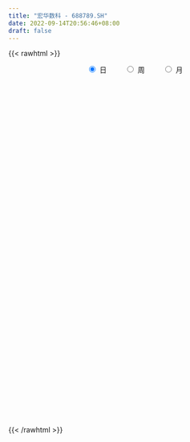 ```yaml
---
title: "宏华数科 - 688789.SH"
date: 2022-09-14T20:56:46+08:00
draft: false
---
```

{{< rawhtml >}}
    <div style="text-align: center">
        <label style="padding: 1rem;"><input style="margin-right: .5rem" type="radio" name="period" value="D" checked onclick="period_change(this)">日</label>
        <label style="padding: 1rem;"><input style="margin-right: .5rem" type="radio" name="period" value="W" onclick="period_change(this)">周</label>
        <label style="padding: 1rem;"><input style="margin-right: .5rem" type="radio" name="period" value="M" onclick="period_change(this)">月</label>
    </div>
    <div id="chart" style="height: 700px;"></div> 
    <script type="text/javascript">
        const D_v = [128250.16,51802.09,30630.41,26625.49,19262.45,15544.51,17381.68,13602.27,8179.8,8929.02,8751.57,14939.7,10246.26,8905.0,8964.46,8317.22,7801.05,8973.92,8270.26,4802.23,7146.13,5305.58,7779.39,6705.02,4969.37,4316.15,5184.62,2848.93,5425.31,3551.91,2256.63,3831.51,3611.02,3700.34,3376.79,2191.85,4732.02,5009.94,2779.07,3433.5,1437.6,2734.81,1282.25,4436.18,2681.19,2756.46,3616.98,2763.8,2582.44,1617.88,1066.24,1539.66,1263.31,2581.6,1342.87,1277.7,1273.04,1572.34,2569.36,1194.12,1326.83,2703.36,3714.14,2338.25,2229.81,2330.74,1456.94,3145.63,2258.9,1551.02,1295.04,1671.75,1756.52,2705.11,1711.09,5829.51,2944.21,2188.9,1823.67,2413.7,1984.28,2064.55,1357.39,946.59,3784.31,2355.29,1642.57,2531.38,1547.92,3834.34,2776.01,2036.57,2104.83,3069.9,2637.58,2936.98,2961.56,2956.24,3490.44,3913.39,3610.81,4077.59,2588.34,1635.9,1634.0,1394.01,2122.9,3091.77,4252.18,2696.52,1091.46,1197.39,2036.45,1353.22,1244.65,2233.39,1163.65,1839.05,1630.61,2150.07,2833.74,4313.29,2086.27,3260.11,7106.99,4009.86,3414.66,2202.12,1877.39,1722.29,2009.52,1981.88,2405.18,1973.83,1396.33,1257.35,781.76,1533.76,1220.17,3782.42,2524.31,4536.24,7958.05,3536.61,3877.61,2089.23,4540.21,3589.77,1401.42,1761.45,1727.33,2478.11,3308.01,2973.05,3405.6,3304.64,1385.56,4182.44,3983.16,3752.42,3317.12,2152.73,2982.63,1436.47,1130.81,1927.48,2570.14,3500.31,2721.96,2441.79,1991.41,2227.31,3980.56,3847.04,5447.86,3405.52,2906.93,1061.85,1636.76,4026.77,1572.93,2268.79,1837.09,3229.25,2587.09,2767.7,2440.68,2116.06,897.44,1920.74,1567.77,3436.17,2783.85,2861.5,3904.33,4190.14,3235.91,4461.62,3880.55,1302.67,5118.1,4250.44,1490.93,3474.19,3714.01,2370.5,1433.97,2665.34,1479.75,2235.83,1488.91,1030.19,1637.67,795.49,2485.54,2007.72,1052.55,2838.14,3543.74,2765.03,3927.99,2031.12,1580.18,1347.88,3686.35,2268.59,2139.77,2727.83,2072.34,1387.05,1882.82,1774.14,4794.45,6708.06,5076.4,2571.69,3318.67,2836.82,2675.33,1509.35,2708.7,1555.55,4938.7,3657.37,3754.33,2999.06,3523.4,2048.66,3827.67,4125.49,6208.68,3129.13,2651.41,2759.16,2308.73,2075.06,3477.78,3228.53,3636.19,3578.57,3553.33,1906.44,2268.79,4153.24,2422.4,1852.77,4767.75,3669.36,2640.52,5274.61,4576.77,3088.64,5046.55,5335.57,4267.6,2895.87,5758.06,5586.24,3640.38,1850.63,2040.15,1822.74,1178.12,3680.97,1675.15,2686.32,2256.72,841.93,967.73,1080.52]
const D_histogram = [0.0,0.5143703704,1.4117081777,3.6181868794,4.5984696813,6.105729471,7.6193390431,7.9546781444,8.013568569,7.6480910518,8.2659906465,6.8452600976,5.0882292706,3.7586876819,2.2483148895,2.5940370904,3.6649113722,3.5820575681,3.3389493056,2.3680976007,2.0798032632,1.9540029258,0.6552003202,0.5876265144,0.1854532577,0.2368633233,-0.9105958559,-2.4268912412,-4.2208123165,-5.5381660249,-6.3117628621,-7.2135474378,-6.5339691313,-6.5872490341,-5.5504396395,-5.0744088651,-5.0085625226,-3.9359164586,-3.4179940858,-3.1803297999,-3.377530295,-3.4138069681,-3.4678107716,-2.3160369401,-1.3417352717,0.019593068,0.5712169969,-0.1104976049,-1.1303960528,-1.6137987682,-1.9712336484,-2.2277605159,-1.9691931796,-0.6610234489,-0.4551357055,-0.7271689396,-1.6982889783,-2.6909584674,-2.802952725,-2.9218654798,-3.364073341,-3.4605063875,-3.4102350683,-3.4300772641,-2.3937252009,-1.0626926841,-0.510951177,0.7147866124,1.4323585257,1.8479768699,1.9921777091,1.421920176,0.929561106,-0.0518765399,-0.6584119999,1.1533473064,2.2727926511,2.8165881382,2.9640130381,3.6258158359,3.5191779313,3.830209088,3.8132062076,3.5285531843,4.5974150945,5.4212977857,5.3040981182,5.9312718878,5.5337765445,4.0759612245,3.4565864688,2.4147392072,1.5707445012,1.4032411604,2.0788704945,1.9817662455,2.2024509335,1.8731043029,0.8450528417,-0.2626423749,-2.4426621507,-4.3982856571,-5.2813015273,-5.8357526874,-6.1897629938,-6.2533727649,-5.7695716079,-5.0314567183,-4.2856128468,-4.0167224255,-3.6471139552,-2.6759702539,-2.2245716155,-1.7569621267,-1.5881562214,-1.3865876153,-1.9166423656,-2.4825455978,-2.8594574055,-2.7451075137,-2.537647588,-2.7293869132,-3.0248764439,-3.0375401532,-2.9272502297,-3.2189139677,-2.9453585081,-2.4783241599,-2.2132653594,-1.755628468,-1.1092076337,-0.9571979385,-1.2216944274,-0.8952258724,-1.0558186594,-1.2479383211,-1.3715980398,-1.6801415058,-1.802488708,-2.7025442934,-3.2836619473,-3.3671903156,-2.5881650739,-1.9843812515,-1.2444242941,-0.2897823763,0.9976490172,1.5496012875,2.0312144982,2.4254623307,2.7700266497,4.1994958755,4.6028490017,4.6613544964,4.5372501232,5.0096117028,5.1310541007,4.4611870871,3.1888258652,1.741853988,0.740421869,0.0690545943,-1.0406939343,-1.6601175277,-2.2652591443,-3.0300564647,-3.4260900785,-2.4468874927,-2.1358668264,-1.8160202599,-1.6947225897,-1.451478641,-1.44756895,-1.303395498,-1.055472894,-0.78119298,-0.2783523475,0.0082540179,0.2948954288,1.2008462177,1.4766257578,1.5948744749,1.409270038,1.3907311616,1.2609186491,1.2312190008,1.1902667271,1.3318720911,1.3260006573,1.2951786203,1.2301510276,1.0951495448,0.4071385231,-0.4793921755,-0.904164043,-0.8645767185,-0.4153418815,-0.4952101636,-0.3436281369,0.0645603317,1.2578744446,2.3864716415,3.1208093307,4.1616725108,4.2974028918,4.369655845,4.0354637467,4.2640490051,4.1159328691,3.2731565731,2.0904125374,1.1711022838,0.6787716852,-0.0519993985,0.1623887222,0.880356252,1.4505647574,2.5331400045,2.9170679201,2.1158210751,1.4621521156,0.3020356402,0.1928766041,0.0757200227,-0.4029646353,-0.9794897703,-1.4591637676,-1.7864828279,-1.583539942,-1.5173084208,-1.6650521517,-1.7911435437,-2.2969371837,-2.1684924813,-2.5792390986,-2.7580796227,-3.1345598338,-3.2966065618,-2.8889600951,-2.5908550075,-1.9129195866,-1.2635796151,-0.0640743749,0.4187833503,0.2519713828,-0.045198332,-0.0197430411,0.1555838121,0.0942988776,0.6707507249,1.6260253,2.183576592,2.5814443305,2.6029579276,2.2309099075,1.8531564739,2.031132234,1.6008822474,1.056564539,0.1139656209,-0.3092521534,-0.2506623482,0.1061386962,0.6972771265,0.9923684231,1.2705197083,1.54546529,0.8387338753,0.0885492748,-0.9241628006,-1.3365751952,-1.1361910713,-0.7261969216,-0.0770253621,0.266368117,0.5073493106,0.743741797,1.550293455,1.5579682824,1.5293909897,0.9815169534,0.1652736437,-0.4417234611,-0.9268621883,-1.355941413,-1.3248015452,-1.2954649026,-1.463678493,-1.5872054123,-1.4671376669]
const D_fast = [0.0,0.642962963,1.8932278147,5.0042532363,7.1341534585,10.1678456159,13.5862899488,15.9102985862,17.9725811531,19.5191263988,22.2035236552,22.4941081306,22.0091346213,21.6192649531,20.6709708831,21.6652023566,23.6523044814,24.4649650694,25.0565941333,24.6777668285,24.9094233068,25.2721237008,24.1371211754,24.2164539981,23.8606440559,23.9712699523,22.5961618091,20.4731436135,17.624019459,14.9221242444,12.5705866918,9.8654152566,8.9115012802,7.2114091189,6.8606086037,6.0680371618,4.8817428736,4.970409823,4.6338336743,4.0764155102,3.0348324414,2.1451040263,1.2241475298,1.7969121263,2.4357799768,3.8020065835,4.4964347617,3.7870957587,2.4845982975,1.5977458901,0.7475025978,-0.0659643988,-0.2996953573,0.8432185112,0.9353223282,0.4814968592,-0.914195424,-2.57960453,-3.3923369688,-4.2417160936,-5.52494229,-6.4865019334,-7.2887893814,-8.1661508932,-7.7282301302,-6.6628707844,-6.2388670716,-4.834432629,-3.7587710843,-2.8811585226,-2.2389132561,-2.4536907452,-2.7136595388,-3.7080663196,-4.4792047795,-2.3791086467,-0.6914651392,0.5564773825,1.4449055418,3.0131622987,3.7863188768,5.0549023056,5.991200977,6.5886862498,8.8069019336,10.9861090713,12.1949339333,14.3049256749,15.2908744677,14.8520494538,15.0968213153,14.6586588556,14.2073502748,14.3906572241,15.5860041818,15.9843414941,16.7556389156,16.8945683607,16.0777801099,14.9044242996,12.1137389861,9.0585440654,6.8552028135,4.8418134814,2.9403624266,1.3134094643,0.3548177193,-0.1649315706,-0.4904909109,-1.2257810959,-1.7679511144,-1.4657999766,-1.5705442421,-1.542175285,-1.770408435,-1.9154867327,-2.9247020745,-4.111241706,-5.2030178652,-5.7749448518,-6.201896823,-7.0759828766,-8.1276915183,-8.8997402658,-9.5212628998,-10.6176551298,-11.0804392971,-11.2329859889,-11.5212435282,-11.5025137538,-11.133394828,-11.2206846174,-11.7906047132,-11.6879426262,-12.1124900781,-12.6165943201,-13.0831535487,-13.8117323912,-14.3847017704,-15.9603934291,-17.3624265699,-18.287752517,-18.1557685438,-18.0480800343,-17.6192291505,-16.7370328266,-15.2001891789,-14.2608365867,-13.2714197514,-12.2708063363,-11.2337353548,-8.7543921601,-7.2003267835,-5.9764826648,-4.9662745071,-3.2415100018,-1.8373040788,-1.3918743206,-1.8670290761,-2.8785374564,-3.6948641081,-4.3489677343,-5.7188897464,-6.7533427218,-7.9247991245,-9.447110561,-10.6996666944,-10.3321859819,-10.5551320221,-10.6892905206,-10.9916734978,-11.1112992094,-11.4692817559,-11.6509571783,-11.6669027979,-11.5879211289,-11.1546685833,-10.8659987133,-10.5056334452,-9.2994711019,-8.6545351224,-8.1375677866,-7.970854714,-7.6417107999,-7.4562936502,-7.1781885483,-6.9215741402,-6.4470007534,-6.1213720229,-5.8283994048,-5.5858892407,-5.4471033373,-6.0333297282,-7.0397084706,-7.6905213489,-7.867078204,-7.5216788374,-7.7253496603,-7.6596746679,-7.2353461164,-5.7275633924,-4.002348285,-2.4878082632,-0.4065269553,0.8035541486,1.9682210631,2.6428949014,3.9374924111,4.8183594924,4.7938723396,4.1337314383,3.5071967557,3.1845590783,2.440788145,2.6957734463,3.6338300391,4.5666797339,6.2825399821,7.3957348777,7.1234433015,6.8353123708,5.7507048056,5.6897649205,5.5915383447,5.0121125279,4.1907149503,3.3462500111,2.5723102439,2.3793681442,2.0662725602,1.5022657915,0.9283885135,-0.1516394224,-0.5653178403,-1.6208742322,-2.489234662,-3.6493548316,-4.6355532001,-4.9501467571,-5.2997554214,-5.1000498971,-4.7666048294,-3.5831181829,-2.9955646201,-3.099383742,-3.4078530398,-3.3873335091,-3.173110703,-3.210820918,-2.4666813895,-1.1049004894,-0.0014550494,1.0417737718,1.7140268508,1.8997063075,1.9852419924,2.671000811,2.6409713862,2.3607948126,1.4466872997,0.9461564871,0.9420807052,1.3254164237,2.0908741356,2.6340575379,3.2298387502,3.8911506544,3.3941027086,2.6660554268,1.4223026512,0.6757464579,0.592082814,0.8205277332,1.4504429522,1.8604284606,2.2282469818,2.6505749174,3.8446999391,4.2418668372,4.5956372919,4.2931424939,3.5182175952,2.8007896251,2.0839353508,1.3158707729,1.0158102543,0.7212806714,0.1871474577,-0.3331808147,-0.579897486]
const D_slow = [0.0,0.1285925926,0.481519637,1.3860663569,2.5356837772,4.0621161449,5.9669509057,7.9556204418,9.9590125841,11.871035347,13.9375330086,15.648848033,16.9209053507,17.8605772712,18.4226559936,19.0711652662,19.9873931092,20.8829075012,21.7176448277,22.3096692278,22.8296200436,23.3181207751,23.4819208551,23.6288274837,23.6751907982,23.734406629,23.506757665,22.9000348547,21.8448317756,20.4602902693,18.8823495538,17.0789626944,15.4454704115,13.798658153,12.4110482431,11.1424460269,9.8903053962,8.9063262816,8.0518277601,7.2567453101,6.4123627364,5.5589109944,4.6919583015,4.1129490664,3.7775152485,3.7824135155,3.9252177647,3.8975933635,3.6149943503,3.2115446583,2.7187362462,2.1617961172,1.6694978223,1.5042419601,1.3904580337,1.2086657988,0.7840935542,0.1113539374,-0.5893842439,-1.3198506138,-2.160868949,-3.0259955459,-3.878554313,-4.736073629,-5.3345049293,-5.6001781003,-5.7279158945,-5.5492192414,-5.19112961,-4.7291353925,-4.2310909653,-3.8756109212,-3.6432206448,-3.6561897797,-3.8207927797,-3.5324559531,-2.9642577903,-2.2601107558,-1.5191074962,-0.6126535373,0.2671409456,1.2246932176,2.1779947695,3.0601330655,4.2094868391,5.5648112856,6.8908358151,8.3736537871,9.7570979232,10.7760882293,11.6402348465,12.2439196483,12.6366057736,12.9874160637,13.5071336873,14.0025752487,14.5531879821,15.0214640578,15.2327272682,15.1670666745,14.5564011368,13.4568297225,12.1365043407,10.6775661689,9.1301254204,7.5667822292,6.1243893272,4.8665251476,3.7951219359,2.7909413296,1.8791628408,1.2101702773,0.6540273734,0.2147868417,-0.1822522136,-0.5288991174,-1.0080597088,-1.6286961083,-2.3435604596,-3.0298373381,-3.6642492351,-4.3465959634,-5.1028150744,-5.8622001126,-6.5940126701,-7.398741162,-8.135080789,-8.754661829,-9.3079781688,-9.7468852858,-10.0241871943,-10.2634866789,-10.5689102857,-10.7927167538,-11.0566714187,-11.368655999,-11.7115555089,-12.1315908854,-12.5822130624,-13.2578491357,-14.0787646225,-14.9205622014,-15.5676034699,-16.0636987828,-16.3748048563,-16.4472504504,-16.1978381961,-15.8104378742,-15.3026342497,-14.696268667,-14.0037620045,-12.9538880357,-11.8031757852,-10.6378371611,-9.5035246303,-8.2511217046,-6.9683581795,-5.8530614077,-5.0558549414,-4.6203914444,-4.4352859771,-4.4180223286,-4.6781958121,-5.0932251941,-5.6595399801,-6.4170540963,-7.2735766159,-7.8852984891,-8.4192651957,-8.8732702607,-9.2969509081,-9.6598205684,-10.0217128059,-10.3475616804,-10.6114299039,-10.8067281489,-10.8763162358,-10.8742527313,-10.8005288741,-10.5003173196,-10.1311608802,-9.7324422615,-9.380124752,-9.0324419616,-8.7172122993,-8.4094075491,-8.1118408673,-7.7788728445,-7.4473726802,-7.1235780251,-6.8160402682,-6.542252882,-6.4404682513,-6.5603162951,-6.7863573059,-7.0025014855,-7.1063369559,-7.2301394968,-7.316046531,-7.2999064481,-6.9854378369,-6.3888199266,-5.6086175939,-4.5681994662,-3.4938487432,-2.401434782,-1.3925688453,-0.326556594,0.7024266233,1.5207157665,2.0433189009,2.3360944718,2.5057873931,2.4927875435,2.5333847241,2.7534737871,3.1161149764,3.7493999776,4.4786669576,5.0076222264,5.3731602553,5.4486691653,5.4968883164,5.515818322,5.4150771632,5.1702047206,4.8054137787,4.3587930718,3.9629080862,3.583580981,3.1673179431,2.7195320572,2.1452977613,1.603174641,0.9583648663,0.2688449606,-0.5147949978,-1.3389466383,-2.061186662,-2.7089004139,-3.1871303105,-3.5030252143,-3.519043808,-3.4143479704,-3.3513551248,-3.3626547078,-3.367590468,-3.328694515,-3.3051197956,-3.1374321144,-2.7309257894,-2.1850316414,-1.5396705588,-0.8889310768,-0.3312036,0.1320855185,0.639868577,1.0400891389,1.3042302736,1.3327216788,1.2554086405,1.1927430534,1.2192777275,1.3935970091,1.6416891149,1.9593190419,2.3456853644,2.5553688333,2.577506152,2.3464654518,2.012321653,1.7282738852,1.5467246548,1.5274683143,1.5940603436,1.7208976712,1.9068331204,2.2944064842,2.6838985548,3.0662463022,3.3116255406,3.3529439515,3.2425130862,3.0107975391,2.6718121859,2.3406117996,2.0167455739,1.6508259507,1.2540245976,0.8872401809]
const D_data = [['2021-07-08', 150.0, 165.5, 150.0, 183.0],['2021-07-09', 161.0, 173.56, 156.11, 175.66],['2021-07-12', 178.0, 183.01, 171.11, 183.01],['2021-07-13', 185.0, 210.0, 185.0, 214.0],['2021-07-14', 211.0, 206.86, 200.12, 217.2],['2021-07-15', 205.5, 224.99, 205.5, 225.98],['2021-07-16', 228.0, 239.5, 223.0, 256.88],['2021-07-19', 244.0, 237.0, 223.01, 247.7],['2021-07-20', 235.0, 242.3, 227.51, 244.13],['2021-07-21', 242.0, 244.0, 235.38, 249.25],['2021-07-22', 242.0, 265.25, 242.0, 265.25],['2021-07-23', 265.0, 245.7, 233.5, 265.0],['2021-07-26', 241.58, 239.98, 227.37, 246.98],['2021-07-27', 242.18, 243.0, 238.0, 263.0],['2021-07-28', 242.0, 238.03, 223.5, 245.99],['2021-07-29', 236.0, 262.76, 236.0, 263.0],['2021-07-30', 257.16, 281.0, 252.56, 286.0],['2021-08-02', 280.8, 275.05, 262.0, 280.8],['2021-08-03', 270.19, 277.98, 264.13, 298.7],['2021-08-04', 270.98, 271.0, 266.02, 283.63],['2021-08-05', 268.0, 281.15, 267.0, 299.55],['2021-08-06', 283.0, 286.98, 279.33, 297.5],['2021-08-09', 288.0, 272.8, 258.32, 288.0],['2021-08-10', 274.62, 288.39, 273.0, 295.88],['2021-08-11', 293.0, 286.61, 273.65, 293.0],['2021-08-12', 284.99, 294.9, 273.42, 296.0],['2021-08-13', 290.1, 280.0, 279.0, 298.99],['2021-08-16', 283.0, 270.12, 268.0, 283.0],['2021-08-17', 266.11, 258.18, 251.9, 273.57],['2021-08-18', 258.18, 254.81, 249.0, 265.9],['2021-08-19', 253.6, 254.0, 248.58, 262.72],['2021-08-20', 251.0, 244.98, 241.0, 258.79],['2021-08-23', 243.89, 261.0, 243.89, 263.7],['2021-08-24', 261.2, 250.33, 248.0, 261.2],['2021-08-25', 246.58, 263.66, 246.58, 265.35],['2021-08-26', 261.2, 258.15, 256.0, 263.93],['2021-08-27', 258.69, 251.93, 244.0, 260.87],['2021-08-30', 257.0, 265.39, 243.0, 267.64],['2021-08-31', 260.98, 261.01, 249.0, 265.0],['2021-09-01', 258.19, 257.99, 243.68, 260.78],['2021-09-02', 250.25, 250.99, 248.5, 255.08],['2021-09-03', 245.78, 250.5, 240.0, 257.79],['2021-09-06', 247.0, 248.0, 245.0, 251.58],['2021-09-07', 246.55, 264.4, 244.0, 265.0],['2021-09-08', 261.0, 267.04, 260.51, 268.0],['2021-09-09', 266.66, 278.24, 266.66, 280.0],['2021-09-10', 275.08, 274.07, 265.98, 276.0],['2021-09-13', 272.5, 259.0, 254.0, 273.95],['2021-09-14', 255.8, 250.18, 250.18, 262.56],['2021-09-15', 252.5, 252.21, 246.9, 259.01],['2021-09-16', 250.81, 250.49, 248.55, 254.5],['2021-09-17', 247.02, 248.75, 247.02, 255.0],['2021-09-22', 246.5, 253.8, 246.11, 259.98],['2021-09-23', 252.79, 270.38, 252.79, 276.64],['2021-09-24', 269.42, 260.43, 260.43, 269.42],['2021-09-27', 260.23, 253.97, 246.22, 264.98],['2021-09-28', 247.0, 241.0, 240.5, 253.54],['2021-09-29', 237.0, 233.7, 220.18, 241.0],['2021-09-30', 228.0, 239.5, 226.06, 239.5],['2021-10-08', 240.5, 236.35, 233.25, 243.0],['2021-10-11', 233.8, 228.0, 227.0, 240.0],['2021-10-12', 227.0, 227.76, 216.03, 231.99],['2021-10-13', 228.55, 226.22, 218.52, 246.55],['2021-10-14', 226.55, 222.06, 218.2, 229.4],['2021-10-15', 220.1, 235.0, 218.64, 241.99],['2021-10-18', 245.9, 242.95, 236.54, 245.9],['2021-10-19', 242.34, 236.85, 234.2, 245.29],['2021-10-20', 236.88, 249.4, 224.0, 251.97],['2021-10-21', 245.1, 248.4, 241.51, 251.88],['2021-10-22', 245.31, 248.3, 238.27, 251.75],['2021-10-25', 247.69, 247.32, 240.0, 252.0],['2021-10-26', 246.7, 238.0, 233.67, 246.7],['2021-10-27', 237.65, 236.5, 230.96, 238.88],['2021-10-28', 236.88, 226.2, 220.08, 240.88],['2021-10-29', 222.28, 225.77, 221.55, 229.77],['2021-11-01', 231.0, 259.03, 231.0, 264.46],['2021-11-02', 256.8, 259.22, 252.0, 269.0],['2021-11-03', 268.99, 258.19, 249.0, 268.99],['2021-11-04', 265.0, 257.15, 254.0, 265.0],['2021-11-05', 256.1, 268.29, 255.4, 270.0],['2021-11-08', 268.29, 263.01, 260.01, 275.6],['2021-11-09', 265.88, 271.86, 264.25, 281.8],['2021-11-10', 268.98, 271.86, 266.35, 274.99],['2021-11-11', 267.98, 271.01, 266.0, 274.0],['2021-11-12', 272.98, 293.89, 271.2, 299.0],['2021-11-15', 290.0, 300.68, 288.0, 303.2],['2021-11-16', 305.0, 296.0, 293.28, 306.0],['2021-11-17', 299.8, 312.32, 296.19, 313.96],['2021-11-18', 310.32, 306.0, 303.37, 315.0],['2021-11-19', 304.0, 293.0, 284.86, 310.98],['2021-11-22', 295.5, 302.5, 295.5, 309.8],['2021-11-23', 304.01, 296.76, 294.76, 306.91],['2021-11-24', 300.88, 297.5, 296.61, 311.66],['2021-11-25', 307.0, 306.26, 301.01, 318.0],['2021-11-26', 308.97, 321.5, 301.63, 323.85],['2021-11-29', 323.03, 316.98, 310.68, 323.03],['2021-11-30', 322.98, 325.02, 316.16, 331.87],['2021-12-01', 321.44, 321.58, 316.0, 329.05],['2021-12-02', 318.51, 312.39, 311.81, 324.35],['2021-12-03', 318.6, 308.0, 301.61, 318.6],['2021-12-06', 310.96, 286.67, 286.2, 310.96],['2021-12-07', 291.19, 277.51, 273.0, 294.89],['2021-12-08', 280.0, 281.19, 275.0, 284.6],['2021-12-09', 283.52, 278.57, 274.3, 283.52],['2021-12-10', 278.57, 275.2, 273.0, 281.48],['2021-12-13', 271.91, 273.9, 270.55, 277.92],['2021-12-14', 272.69, 278.05, 270.61, 279.38],['2021-12-15', 281.48, 281.0, 275.02, 291.3],['2021-12-16', 278.88, 282.0, 273.5, 288.99],['2021-12-17', 280.59, 275.91, 275.91, 289.88],['2021-12-20', 274.0, 276.16, 274.0, 283.0],['2021-12-21', 277.12, 285.02, 273.27, 285.42],['2021-12-22', 280.2, 280.53, 277.37, 284.9],['2021-12-23', 277.69, 281.69, 275.31, 286.8],['2021-12-24', 281.69, 278.33, 271.1, 282.1],['2021-12-27', 275.0, 278.5, 261.63, 280.8],['2021-12-28', 278.87, 267.0, 266.68, 280.59],['2021-12-29', 269.0, 261.62, 260.0, 269.0],['2021-12-30', 261.99, 259.0, 256.68, 264.49],['2021-12-31', 260.31, 261.81, 254.22, 264.52],['2022-01-04', 260.2, 261.25, 248.16, 261.9],['2022-01-05', 257.01, 253.6, 243.97, 258.79],['2022-01-06', 253.0, 247.99, 246.22, 255.91],['2022-01-07', 248.0, 247.48, 242.02, 256.0],['2022-01-10', 244.48, 246.0, 227.56, 250.0],['2022-01-11', 244.86, 237.0, 236.17, 254.83],['2022-01-12', 240.36, 240.45, 236.0, 245.49],['2022-01-13', 240.0, 241.5, 236.37, 244.98],['2022-01-14', 243.05, 237.78, 234.2, 243.05],['2022-01-17', 236.16, 239.2, 233.9, 245.0],['2022-01-18', 236.01, 242.0, 236.01, 247.29],['2022-01-19', 243.91, 235.69, 233.98, 244.61],['2022-01-20', 239.78, 227.8, 226.52, 239.78],['2022-01-21', 221.52, 233.0, 216.89, 234.08],['2022-01-24', 227.66, 225.0, 222.1, 234.88],['2022-01-25', 223.03, 221.12, 220.78, 227.75],['2022-01-26', 220.32, 218.42, 217.5, 224.0],['2022-01-27', 222.0, 212.0, 210.0, 222.0],['2022-01-28', 212.0, 210.0, 207.16, 216.24],['2022-02-07', 216.7, 193.82, 192.51, 216.7],['2022-02-08', 195.09, 189.44, 185.11, 196.0],['2022-02-09', 190.71, 189.13, 180.08, 194.6],['2022-02-10', 192.0, 197.26, 190.12, 202.0],['2022-02-11', 198.84, 194.72, 192.0, 202.0],['2022-02-14', 192.84, 196.46, 187.47, 202.2],['2022-02-15', 199.97, 200.79, 193.21, 200.84],['2022-02-16', 196.5, 209.0, 196.5, 215.6],['2022-02-17', 207.9, 203.51, 200.99, 209.27],['2022-02-18', 203.69, 204.65, 197.15, 206.02],['2022-02-21', 205.65, 205.58, 195.26, 205.93],['2022-02-22', 205.58, 207.0, 199.21, 207.58],['2022-02-23', 206.31, 226.29, 206.31, 229.36],['2022-02-24', 233.08, 220.17, 212.08, 233.08],['2022-02-25', 220.17, 219.22, 214.01, 224.77],['2022-02-28', 220.0, 219.01, 212.6, 223.97],['2022-03-01', 213.43, 230.0, 213.43, 231.64],['2022-03-02', 230.0, 230.2, 224.07, 230.91],['2022-03-03', 232.99, 221.73, 218.38, 237.99],['2022-03-04', 221.58, 211.2, 209.13, 229.34],['2022-03-07', 211.0, 202.92, 197.98, 215.04],['2022-03-08', 202.5, 202.21, 200.41, 209.49],['2022-03-09', 207.0, 201.5, 192.02, 207.3],['2022-03-10', 205.85, 190.13, 189.67, 208.39],['2022-03-11', 190.13, 189.8, 183.97, 191.99],['2022-03-14', 190.38, 184.31, 184.02, 190.38],['2022-03-15', 184.31, 175.6, 175.0, 186.45],['2022-03-16', 178.9, 173.5, 164.0, 179.98],['2022-03-17', 175.0, 188.88, 170.21, 188.88],['2022-03-18', 185.1, 181.0, 176.1, 186.52],['2022-03-21', 179.62, 180.0, 177.01, 185.78],['2022-03-22', 179.99, 176.0, 172.94, 179.99],['2022-03-23', 174.0, 175.9, 173.43, 182.8],['2022-03-24', 173.0, 171.0, 166.0, 178.0],['2022-03-25', 169.01, 170.6, 161.13, 170.6],['2022-03-28', 168.8, 170.52, 157.6, 170.52],['2022-03-29', 166.0, 170.0, 161.76, 170.0],['2022-03-30', 168.08, 173.0, 168.08, 179.0],['2022-03-31', 170.05, 170.77, 169.15, 174.91],['2022-04-01', 166.66, 170.9, 166.23, 172.0],['2022-04-06', 170.0, 180.98, 165.43, 190.29],['2022-04-07', 178.6, 175.89, 175.18, 181.0],['2022-04-08', 175.89, 174.8, 168.15, 181.0],['2022-04-11', 170.8, 170.65, 166.47, 172.5],['2022-04-12', 167.58, 172.0, 166.01, 172.97],['2022-04-13', 172.49, 170.0, 161.21, 173.0],['2022-04-14', 166.8, 170.6, 162.09, 170.6],['2022-04-15', 169.95, 170.06, 163.5, 170.06],['2022-04-18', 164.8, 172.5, 164.8, 173.45],['2022-04-19', 171.0, 171.0, 170.0, 174.02],['2022-04-20', 171.0, 170.6, 167.53, 172.93],['2022-04-21', 169.89, 169.93, 162.59, 169.93],['2022-04-22', 166.8, 168.49, 159.01, 168.49],['2022-04-25', 163.18, 159.0, 152.28, 165.0],['2022-04-26', 155.0, 151.28, 150.0, 156.0],['2022-04-27', 150.0, 152.0, 138.09, 152.98],['2022-04-28', 149.9, 155.08, 147.5, 160.2],['2022-04-29', 154.1, 160.02, 154.1, 162.7],['2022-05-05', 162.0, 153.0, 151.59, 167.0],['2022-05-06', 150.99, 154.72, 147.01, 155.38],['2022-05-09', 155.49, 158.3, 152.94, 158.3],['2022-05-10', 156.3, 172.0, 154.21, 173.49],['2022-05-11', 174.93, 178.0, 167.0, 184.38],['2022-05-12', 173.0, 179.47, 173.0, 182.87],['2022-05-13', 183.88, 190.33, 178.51, 191.85],['2022-05-16', 190.9, 185.0, 180.5, 195.0],['2022-05-17', 181.0, 187.83, 181.0, 189.0],['2022-05-18', 186.0, 185.13, 185.0, 190.31],['2022-05-19', 182.87, 195.11, 181.0, 196.48],['2022-05-20', 195.2, 194.0, 190.13, 197.62],['2022-05-23', 193.64, 185.73, 182.0, 193.64],['2022-05-24', 180.57, 178.38, 178.0, 185.36],['2022-05-25', 178.36, 177.6, 176.38, 180.36],['2022-05-26', 177.01, 180.21, 172.19, 183.99],['2022-05-27', 181.7, 174.51, 174.02, 183.99],['2022-05-30', 174.51, 185.36, 169.33, 190.0],['2022-05-31', 184.99, 195.0, 182.54, 197.0],['2022-06-01', 196.0, 198.0, 191.6, 199.54],['2022-06-02', 199.8, 211.0, 195.02, 212.5],['2022-06-06', 210.96, 209.0, 202.39, 222.95],['2022-06-07', 204.52, 195.71, 193.56, 207.52],['2022-06-08', 199.33, 195.79, 191.88, 201.88],['2022-06-09', 193.99, 186.0, 185.67, 194.01],['2022-06-10', 186.0, 196.71, 184.0, 197.86],['2022-06-13', 198.01, 196.89, 193.1, 199.04],['2022-06-14', 195.41, 191.39, 184.62, 195.41],['2022-06-15', 189.29, 187.5, 182.0, 192.0],['2022-06-16', 185.88, 185.58, 185.51, 190.33],['2022-06-17', 181.25, 184.65, 181.15, 188.9],['2022-06-20', 182.15, 190.2, 182.15, 190.98],['2022-06-21', 190.0, 188.51, 184.88, 194.49],['2022-06-22', 188.06, 184.81, 183.15, 193.5],['2022-06-23', 182.96, 183.37, 181.3, 185.41],['2022-06-24', 182.99, 175.6, 174.0, 186.3],['2022-06-27', 178.44, 181.0, 166.66, 181.0],['2022-06-28', 179.89, 171.75, 169.0, 183.84],['2022-06-29', 172.35, 171.0, 169.16, 174.5],['2022-06-30', 170.0, 164.63, 163.63, 171.15],['2022-07-01', 164.03, 163.14, 161.74, 168.35],['2022-07-04', 162.04, 168.22, 156.88, 169.63],['2022-07-05', 170.0, 166.22, 165.92, 171.63],['2022-07-06', 167.26, 171.4, 166.22, 177.5],['2022-07-07', 170.11, 172.89, 170.11, 174.6],['2022-07-08', 175.0, 183.77, 172.24, 190.53],['2022-07-11', 180.0, 179.0, 177.0, 186.75],['2022-07-12', 179.0, 171.5, 171.06, 179.0],['2022-07-13', 171.5, 168.21, 167.94, 172.92],['2022-07-14', 168.21, 171.01, 166.45, 173.8],['2022-07-15', 169.0, 173.01, 168.35, 176.3],['2022-07-18', 170.05, 169.98, 165.99, 175.05],['2022-07-19', 170.0, 179.22, 167.5, 184.47],['2022-07-20', 178.02, 188.63, 177.0, 191.0],['2022-07-21', 185.18, 188.93, 185.18, 194.01],['2022-07-22', 189.27, 191.17, 187.05, 192.7],['2022-07-25', 191.9, 189.5, 188.06, 195.3],['2022-07-26', 189.27, 185.47, 182.01, 194.0],['2022-07-27', 187.93, 184.99, 183.0, 187.95],['2022-07-28', 185.08, 193.03, 184.08, 195.27],['2022-07-29', 196.82, 186.3, 186.0, 196.82],['2022-08-01', 184.44, 183.46, 180.0, 185.45],['2022-08-02', 181.01, 175.09, 173.11, 181.99],['2022-08-03', 178.0, 178.0, 175.21, 184.78],['2022-08-04', 183.75, 183.0, 176.9, 184.58],['2022-08-05', 183.77, 187.98, 183.0, 188.39],['2022-08-08', 187.98, 194.0, 187.0, 196.7],['2022-08-09', 195.06, 193.59, 190.0, 198.2],['2022-08-10', 195.89, 196.1, 191.45, 197.55],['2022-08-11', 196.95, 199.0, 192.49, 199.3],['2022-08-12', 195.9, 186.83, 184.21, 198.97],['2022-08-15', 186.65, 183.07, 179.36, 186.65],['2022-08-16', 179.52, 175.01, 174.53, 183.21],['2022-08-17', 174.98, 178.07, 171.03, 179.23],['2022-08-18', 175.36, 184.45, 175.0, 185.48],['2022-08-19', 184.45, 188.22, 181.01, 191.11],['2022-08-22', 191.18, 193.99, 185.8, 195.88],['2022-08-23', 195.38, 193.15, 188.9, 195.99],['2022-08-24', 194.97, 194.0, 189.1, 195.0],['2022-08-25', 182.0, 196.0, 182.0, 197.43],['2022-08-26', 192.0, 207.2, 192.0, 208.5],['2022-08-29', 205.76, 201.0, 199.01, 207.0],['2022-08-30', 198.99, 202.14, 196.11, 205.02],['2022-08-31', 200.0, 195.53, 192.01, 201.99],['2022-09-01', 195.53, 189.4, 189.12, 196.59],['2022-09-02', 193.0, 188.52, 188.0, 193.27],['2022-09-05', 186.99, 186.98, 178.13, 191.38],['2022-09-06', 188.0, 184.69, 182.2, 188.0],['2022-09-07', 184.3, 188.66, 181.02, 192.68],['2022-09-08', 183.11, 188.06, 183.01, 189.39],['2022-09-09', 188.93, 184.36, 183.18, 188.93],['2022-09-13', 187.0, 183.11, 183.11, 187.0],['2022-09-14', 185.09, 185.08, 180.36, 185.48]]
const W_v = [180052.25,109444.54,54402.36,44233.99,34498.12,28954.55,17914.29,17612.02,15394.92,14773.06,9570.02,5187.78,6692.44,1194.12,12312.39,10743.23,9139.51,15199.99,10137.12,11911.5,12624.89,16258.61,13546.64,13557.38,6923.17,9016.77,12493.41,18611.02,10092.7,6189.37,22337.63,15498.24,12247.95,16261.4,13641.37,11850.7,14488.11,14458.92,7868.49,12861.81,9938.18,16975.73,8342.17,15636.33,11663.57,7188.09,8383.95,13848.06,12170.42,11910.8,20511.64,13387.63,15982.82,19942.38,13849.26,14943.32,16865.52,20627.09,23843.34,10532.02,11141.09,2048.25]
const W_histogram = [0.0,4.2081367521,7.0111961818,10.6277534424,12.6692527725,12.7605648246,9.8062193418,7.7538633851,5.8219802339,5.6490517349,3.4547462174,2.4618893623,0.1874192888,-1.6368587451,-2.9647309343,-2.9701703061,-4.4262665426,-2.553848039,0.232689612,1.7550442659,4.2768302006,4.6027544727,2.2930981865,0.585890545,-0.5464264697,-2.4665163843,-4.6343304312,-6.5377344105,-7.8467479751,-9.8594619976,-11.6925879665,-11.6815630522,-10.1924994303,-9.2734992143,-9.5927233684,-9.8453419905,-10.1226396061,-9.6949485915,-8.5959642923,-7.6656296144,-6.6699974182,-6.1107702944,-5.6381593496,-2.6209816619,-0.1994467112,0.2442475333,2.9969664858,3.8051436544,3.4857944205,2.6606206333,1.3379804629,1.8815499518,1.5588037897,2.5520406565,2.8425056586,3.0887872681,3.1068211345,3.1358641647,4.2856904797,3.664585074,2.8843334942,2.3500904726]
const W_fast = [0.0,5.2601709402,9.8160294153,16.0895250365,21.2983375597,24.579790818,24.0770001706,23.9631100602,23.4867219674,24.7260564022,23.3954374391,23.0180529245,20.7904376733,18.556944953,16.4878900303,15.739908082,13.1772452099,14.4112017037,17.2559117577,19.2170274781,22.8080209629,24.2846338532,22.5482521136,20.9875171084,19.7185934762,17.1818744656,13.8554778109,10.3176402289,7.0469396706,2.5693601486,-2.1869128119,-5.0962786606,-6.1553398963,-7.5547144839,-10.2721194801,-12.9860735998,-15.794031117,-17.7900772502,-18.8400840241,-19.8261567498,-20.4980239081,-21.4664893579,-22.4034182505,-20.0414859782,-17.6698127054,-17.1650565776,-13.6630960036,-11.9036329214,-11.3515335502,-11.511552179,-12.4996972338,-11.4857402569,-11.4187854715,-9.7875384406,-8.7864470238,-7.7679685974,-6.9732294473,-6.1602203759,-3.938971441,-3.6439305782,-3.7030987845,-3.6498191879]
const W_slow = [0.0,1.052034188,2.8048332335,5.4617715941,8.6290847872,11.8192259934,14.2707808288,16.2092466751,17.6647417336,19.0770046673,19.9406912216,20.5561635622,20.6030183844,20.1938036982,19.4526209646,18.7100783881,17.6035117524,16.9650497427,17.0232221457,17.4619832122,18.5311907623,19.6818793805,20.2551539271,20.4016265634,20.2650199459,19.6483908499,18.4898082421,16.8553746394,14.8936876457,12.4288221463,9.5056751546,6.5852843916,4.037159534,1.7187847304,-0.6793961117,-3.1407316093,-5.6713915108,-8.0951286587,-10.2441197318,-12.1605271354,-13.8280264899,-15.3557190635,-16.7652589009,-17.4205043164,-17.4703659942,-17.4093041108,-16.6600624894,-15.7087765758,-14.8373279707,-14.1721728124,-13.8376776966,-13.3672902087,-12.9775892613,-12.3395790971,-11.6289526825,-10.8567558654,-10.0800505818,-9.2960845406,-8.2246619207,-7.3085156522,-6.5874322787,-5.9999096605]
const W_data = [['2021-07-09', 150.0, 173.56, 150.0, 183.0],['2021-07-16', 178.0, 239.5, 171.11, 256.88],['2021-07-23', 244.0, 245.7, 223.01, 265.25],['2021-07-30', 241.58, 281.0, 223.5, 286.0],['2021-08-06', 280.8, 286.98, 262.0, 299.55],['2021-08-13', 288.0, 280.0, 258.32, 298.99],['2021-08-20', 283.0, 244.98, 241.0, 283.0],['2021-08-27', 243.89, 251.93, 243.89, 265.35],['2021-09-03', 257.0, 250.5, 240.0, 267.64],['2021-09-10', 247.0, 274.07, 244.0, 280.0],['2021-09-17', 272.5, 248.75, 246.9, 273.95],['2021-09-24', 246.5, 260.43, 246.11, 276.64],['2021-09-30', 260.23, 239.5, 220.18, 264.98],['2021-10-08', 240.5, 236.35, 233.25, 243.0],['2021-10-15', 233.8, 235.0, 216.03, 246.55],['2021-10-22', 245.9, 248.3, 224.0, 251.97],['2021-10-29', 247.69, 225.77, 220.08, 252.0],['2021-11-05', 231.0, 268.29, 231.0, 270.0],['2021-11-12', 268.29, 293.89, 260.01, 299.0],['2021-11-19', 290.0, 293.0, 284.86, 315.0],['2021-11-26', 295.5, 321.5, 294.76, 323.85],['2021-12-03', 323.03, 308.0, 301.61, 331.87],['2021-12-10', 310.96, 275.2, 273.0, 310.96],['2021-12-17', 271.91, 275.91, 270.55, 291.3],['2021-12-24', 274.0, 278.33, 271.1, 286.8],['2021-12-31', 275.0, 261.81, 254.22, 280.8],['2022-01-07', 260.2, 247.48, 242.02, 261.9],['2022-01-14', 244.48, 237.78, 227.56, 254.83],['2022-01-21', 236.16, 233.0, 216.89, 247.29],['2022-01-28', 227.66, 210.0, 207.16, 234.88],['2022-02-11', 216.7, 194.72, 180.08, 216.7],['2022-02-18', 192.84, 204.65, 187.47, 215.6],['2022-02-25', 205.65, 219.22, 195.26, 233.08],['2022-03-04', 220.0, 211.2, 209.13, 237.99],['2022-03-11', 211.0, 189.8, 183.97, 215.04],['2022-03-18', 190.38, 181.0, 164.0, 190.38],['2022-03-25', 179.62, 170.6, 161.13, 185.78],['2022-04-01', 168.8, 170.9, 157.6, 179.0],['2022-04-08', 170.0, 174.8, 165.43, 190.29],['2022-04-15', 170.8, 170.06, 161.21, 173.0],['2022-04-22', 164.8, 168.49, 159.01, 174.02],['2022-04-29', 163.18, 160.02, 138.09, 165.0],['2022-05-06', 162.0, 154.72, 147.01, 167.0],['2022-05-13', 155.49, 190.33, 152.94, 191.85],['2022-05-20', 190.9, 194.0, 180.5, 197.62],['2022-05-27', 193.64, 174.51, 172.19, 193.64],['2022-06-02', 174.51, 211.0, 169.33, 212.5],['2022-06-10', 210.96, 196.71, 184.0, 222.95],['2022-06-17', 198.01, 184.65, 181.15, 199.04],['2022-06-24', 182.15, 175.6, 174.0, 194.49],['2022-07-01', 178.44, 163.14, 161.74, 183.84],['2022-07-08', 162.04, 183.77, 156.88, 190.53],['2022-07-15', 180.0, 173.01, 166.45, 186.75],['2022-07-22', 170.05, 191.17, 165.99, 194.01],['2022-07-29', 191.9, 186.3, 182.01, 196.82],['2022-08-05', 184.44, 187.98, 173.11, 188.39],['2022-08-12', 187.98, 186.83, 184.21, 199.3],['2022-08-19', 186.65, 188.22, 171.03, 191.11],['2022-08-26', 191.18, 207.2, 182.0, 208.5],['2022-09-02', 205.76, 188.52, 188.0, 207.0],['2022-09-09', 186.99, 184.36, 178.13, 192.68],['2022-09-16', 187.0, 185.08, 180.36, 187.0]]
const M_v = [388133.14,106767.99,43829.21,33389.25,55772.04,53404.03,47386.5,53489.42,65658.14,49280.97,47323.42,59494.79,65998.91,83810.43,16190.2]
const M_histogram = [0.0,-1.2757150997,-3.3782438519,-5.3845842264,-0.0030676967,-0.640904247,-4.2891361297,-5.7418130197,-9.3826813526,-11.7902961099,-10.3534660382,-10.7292201205,-8.8758438971,-6.4961109219,-5.1523429399]
const M_fast = [0.0,-1.5946438746,-4.5417335898,-7.8942200209,-2.5134704154,-3.3115330275,-8.0320489426,-10.9201790875,-16.9067177585,-22.2619065434,-23.4134429812,-26.4715020936,-26.8370868444,-26.0813815997,-26.0256993527]
const M_slow = [0.0,-0.3189287749,-1.1634897379,-2.5096357945,-2.5104027187,-2.6706287804,-3.7429128129,-5.1783660678,-7.5240364059,-10.4716104334,-13.059976943,-15.7422819731,-17.9612429474,-19.5852706778,-20.8733564128]
const M_data = [['2021-07-30', 150.0, 281.0, 150.0, 286.0],['2021-08-31', 280.8, 261.01, 241.0, 299.55],['2021-09-30', 258.19, 239.5, 220.18, 280.0],['2021-10-29', 240.5, 225.77, 216.03, 252.0],['2021-11-30', 231.0, 325.02, 231.0, 331.87],['2021-12-31', 321.44, 261.81, 254.22, 329.05],['2022-01-28', 260.2, 210.0, 207.16, 261.9],['2022-02-28', 216.7, 219.01, 180.08, 233.08],['2022-03-31', 213.43, 170.77, 157.6, 237.99],['2022-04-29', 166.66, 160.02, 138.09, 190.29],['2022-05-31', 162.0, 195.0, 147.01, 197.62],['2022-06-30', 196.0, 164.63, 163.63, 222.95],['2022-07-29', 164.03, 186.3, 156.88, 196.82],['2022-08-31', 184.44, 195.53, 171.03, 208.5],['2022-09-30', 195.53, 185.08, 178.13, 196.59]]
        const D_a = [null,null,null,null,null,null,null,null,null,null,265.25,null,null,null,223.5,null,null,null,null,null,299.55,null,null,null,null,null,null,null,null,null,null,241.0,null,null,null,null,null,null,null,null,null,null,null,null,null,280.0,null,null,null,null,null,null,null,null,null,null,null,null,null,null,null,216.03,null,null,null,null,null,null,null,null,null,null,null,null,null,null,null,null,null,null,null,null,null,null,null,null,null,null,null,null,null,null,null,null,null,null,331.87,null,null,null,null,null,null,null,null,270.55,null,null,null,289.88,null,null,null,null,null,null,null,null,null,null,null,null,null,null,227.56,null,null,null,null,null,247.29,null,null,null,null,null,null,null,null,null,null,180.08,null,null,null,null,null,null,null,null,null,null,null,null,null,null,null,237.99,null,null,null,null,null,null,null,null,164.0,null,null,null,null,182.8,null,null,null,null,null,null,null,null,null,null,null,null,null,null,null,null,null,null,null,null,null,null,138.09,null,null,null,null,null,null,null,null,null,null,null,null,null,null,null,null,null,null,null,null,null,null,null,222.95,null,null,null,null,null,null,null,null,null,null,null,null,null,null,null,null,null,null,null,156.88,null,null,null,null,null,null,null,null,null,null,null,null,null,null,null,null,null,null,null,null,null,null,null,null,null,null,null,199.3,null,null,null,171.03,null,null,null,null,null,null,208.5,null,null,null,null,null,178.13,null,null,null,null,null,null]
const W_a = [null,null,null,null,299.55,null,null,null,null,null,null,null,null,null,216.03,null,null,null,null,null,null,331.87,null,null,null,null,null,null,null,null,null,null,null,null,null,null,null,null,null,null,null,138.09,null,null,null,null,null,222.95,null,null,null,null,null,null,null,null,null,171.03,null,null,null,null]
const M_a = [null,null,null,null,331.87,null,null,null,null,138.09,null,null,null,null,null]
        const D_b = [[{ coord: ['2021-07-22', 265.25] }, { coord: ['2021-10-12', 241.0] }],[{ coord: ['2021-11-30', 289.88] }, { coord: ['2022-01-10', 270.55] }],[{ coord: ['2022-01-10', 237.99] }, { coord: ['2022-03-03', 227.56] }],[{ coord: ['2022-03-16', 182.8] }, { coord: ['2022-08-26', 164.0] }]]
const W_b = [[{ coord: ['2021-08-06', 299.55] }, { coord: ['2022-06-10', 216.03] }]]
const M_b = []
    </script>
{{< /rawhtml >}}